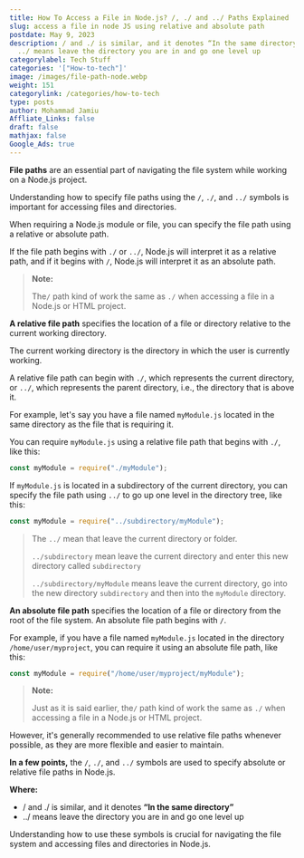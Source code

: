 ```yaml
---
title: How To Access a File in Node.js? /, ./ and ../ Paths Explained
slug: access a file in node JS using relative and absolute path
postdate: May 9, 2023
description: / and ./ is similar, and it denotes “In the same directory” while
  ../ means leave the directory you are in and go one level up
categorylabel: Tech Stuff
categories: '["How-to-tech"]'
image: /images/file-path-node.webp
weight: 151
categorylink: /categories/how-to-tech
type: posts
author: Mohammad Jamiu
Affliate_Links: false
draft: false
mathjax: false
Google_Ads: true
---
```


**File paths** are an essential part of navigating the file system while working on a Node.js project.

Understanding how to specify file paths using the `/`, `./`, and `../` symbols is important for accessing files and directories.

When requiring a Node.js module or file, you can specify the file path using a relative or absolute path.

If the file path begins with `./` or `../`, Node.js will interpret it as a relative path, and if it begins with `/`, Node.js will interpret it as an absolute path.

> **Note:**
>
> The`/` path kind of work the same as `./` when accessing a file in a Node.js or HTML project.

**A relative file path** specifies the location of a file or directory relative to the current working directory.

The current working directory is the directory in which the user is currently working.

A relative file path can begin with `./`, which represents the current directory, or `../`, which represents the parent directory, i.e., the directory that is above it.

For example, let's say you have a file named `myModule.js` located in the same directory as the file that is requiring it.

You can require `myModule.js` using a relative file path that begins with `./`, like this:

```javascript
const myModule = require("./myModule");
```

If `myModule.js` is located in a subdirectory of the current directory, you can specify the file path using `../` to go up one level in the directory tree, like this:

```javascript
const myModule = require("../subdirectory/myModule");
```

> The `../` mean that leave the current directory or folder.
>
> `../subdirectory` mean leave the current directory and enter this new directory called `subdirectory`
>
> `../subdirectory/myModule` means leave the current directory, go into the new directory `subdirectory` and then into the `myModule` directory.

**An absolute file path** specifies the location of a file or directory from the root of the file system. An absolute file path begins with `/`.

For example, if you have a file named `myModule.js` located in the directory `/home/user/myproject`, you can require it using an absolute file path, like this:

```javascript
const myModule = require("/home/user/myproject/myModule");
```

> **Note:**
>
> Just as it is said earlier, the`/` path kind of work the same as `./` when accessing a file in a Node.js or HTML project.

However, it's generally recommended to use relative file paths whenever possible, as they are more flexible and easier to maintain.

**In a few points,** the `/`, `./`, and `../` symbols are used to specify absolute or relative file paths in Node.js.

**Where:**

- / and ./ is similar, and it denotes **“In the same directory”**
- ../ means leave the directory you are in and go one level up

Understanding how to use these symbols is crucial for navigating the file system and accessing files and directories in Node.js.
